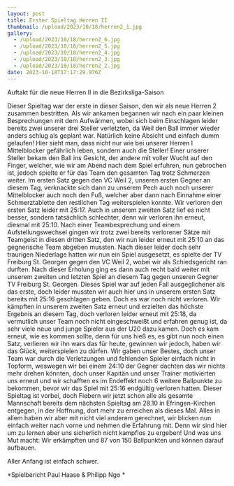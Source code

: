 ```yaml
---
layout: post
title: Erster Spieltag Herren II
thumbnail: /upload/2023/10/18/herren2_1.jpg
gallery:
  - /upload/2023/10/18/herren2_6.jpg
  - /upload/2023/10/18/herren2_5.jpg
  - /upload/2023/10/18/herren2_4.jpg
  - /upload/2023/10/18/herren2_3.jpg
  - /upload/2023/10/18/herren2_2.jpg
date: 2023-10-18T17:17:29.976Z
---
```


Auftakt für die neue Herren II in die Bezirksliga-Saison

Dieser Spieltag war der erste in dieser Saison, den wir als neue Herren 2 zusammen bestritten. Als wir ankamen begannen wir nach ein paar kleinen Besprechungen mit dem Aufwärmen, wobei sich beim Einschlagen leider bereits zwei unserer drei Steller verletzten, da Weil den Ball immer wieder anders schlug als geplant war. Natürlich keine Absicht und einfach dumm gelaufen! Hier sieht man, dass nicht nur wie bei unserer Herren I Mittelblocker gefährlich leben, sondern auch die Steller! Einer unserer Steller bekam den Ball ins Gesicht, der andere mit voller Wucht auf den Finger, welcher, wie wir am Abend nach dem Spiel erfuhren, nun gebrochen ist, jedoch spielte er für das Team den gesamten Tag trotz Schmerzen weiter. Im ersten Satz gegen den VC Weil 2, unseren ersten Gegner an diesem Tag, verknackte sich dann zu unserem Pech auch noch unserer Mittelblocker auch noch den Fuß, welcher aber dann nach Einnahme einer Schmerztablette den restlichen Tag weiterspielen konnte. Wir verloren den ersten Satz leider mit 25:17. Auch in unserem zweiten Satz lief es nicht besser, sondern tatsächlich schlechter, denn wir verloren ihn erneut, diesmal mit 25:10. Nach einer Teambesprechung und einem Aufstellungswechsel gingen wir trotz zwei bereits verlorener Sätze mit Teamgeist in diesen dritten Satz, den wir nun leider erneut mit 25:10 an das gegnerische Team abgeben mussten. Nach dieser leider doch sehr traurigen Niederlage hatten wir nun ein Spiel ausgesetzt, es spielte der TV Freiburg St. Georgen gegen den VC Weil 2, wobei wir als Schiedsgericht ran durften. Nach dieser Erholung ging es dann auch recht bald weiter mit unserem zweiten und letzten Spiel an diesem Tag gegen unseren Gegner TV Freiburg St. Georgen. Dieses Spiel war auf jeden Fall ausgeglichener als das erste, doch leider mussten wir auch hier uns in unserem ersten Satz bereits mit 25:16 geschlagen geben. Doch es war noch nicht verloren. Wir kämpften in unserem zweiten Satz erneut und erzielten das höchste Ergebnis an diesem Tag, doch verloren leider erneut mit 25:18, da vermutlich unser Team noch nicht eingeschweißt und erfahren genug ist, da sehr viele neue und junge Spieler aus der U20 dazu kamen. Doch es kam erneut, wie es kommen sollte, denn für uns hieß es, es gibt nun noch einen Satz, verlieren wir ihn wars das für heute, gewinnen wir jedoch, haben wir das Glück, weiterspielen zu dürfen. Wir gaben unser Bestes, doch unser Team war durch die Verletzungen und fehlenden Spieler einfach nicht in Topform, weswegen wir bei einem 24:10 der Gegner dachten das wir nichts mehr drehen könnten, doch unser Kapitän und unser Trainer motivierten uns erneut und wir schafften es im Endeffekt noch 6 weitere Ballpunkte zu bekommen, bevor wir das Spiel mit 25:16 endgültig verloren hatten. Dieser Spieltag ist vorbei, doch Fiebern wir jetzt schon alle als gesamte Mannschaft bereits dem nächsten Spieltag am 28.10 in Efringen-Kirchen entgegen, in der Hoffnung, dort mehr zu erreichen als dieses Mal. Alles in allem haben wir aber mit nicht viel anderem gerechnet, wir blicken nun einfach weiter nach vorne und nehmen die Erfahrung mit. Denn wir sind hier um zu lernen aber uns sicherlich nicht kampflos zu ergeben! Und was uns Mut macht: Wir erkämpften und 87 von 150 Ballpunkten und können darauf aufbauen. 

Aller Anfang ist einfach schwer.  

*Spielbericht Paul Haase & Philipp Ngo *
